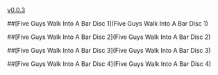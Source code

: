 [v0.0.3](https://github.com/littleflute/Faces/edit/master/README.md)


##[Five Guys Walk Into A Bar Disc 1](Five Guys Walk Into A Bar Disc 1)

##[Five Guys Walk Into A Bar Disc 2](Five Guys Walk Into A Bar Disc 2)

##[Five Guys Walk Into A Bar Disc 3](Five Guys Walk Into A Bar Disc 3)

##[Five Guys Walk Into A Bar Disc 4](Five Guys Walk Into A Bar Disc 4)
